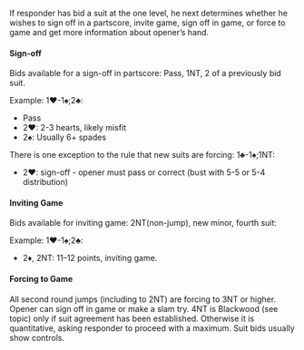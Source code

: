 If responder has bid a suit at the one level, he next determines whether he wishes
to sign off in a partscore, invite game, sign off in game, or force to game and get
more information about opener’s hand.

#### Sign-off
Bids available for a sign-off in partscore: Pass, 1NT, 2 of a previously bid suit.

Example: 1♥-1♠;2♣:
   * Pass
   * 2♥: 2-3 hearts, likely misfit
   * 2♠: Usually 6+ spades

There is one exception to the rule that new suits are forcing: 1♣-1♠;1NT:
   * 2♥: sign-off - opener must pass or correct (bust with 5-5 or 5-4 distribution)
   
#### Inviting Game
Bids available for inviting game: 2NT(non-jump), new minor, fourth suit:

Example: 1♥-1♠;2♣:
   * 2♦, 2NT: 11–12 points, inviting game.

#### Forcing to Game
All second round jumps (including to 2NT) are forcing to 3NT or higher.
Opener can sign off in game or make a slam try. 
4NT is Blackwood (see topic) only if suit agreement has been established. 
Otherwise it is quantitative, asking responder to proceed with a maximum. 
Suit bids usually show controls.

